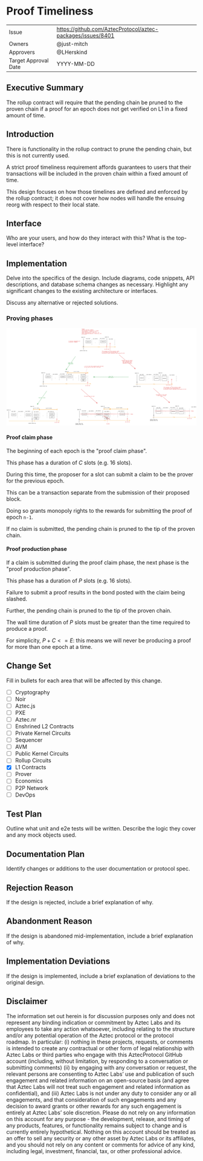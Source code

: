 # Proof Timeliness

|                      |                                                             |
| -------------------- | ----------------------------------------------------------- |
| Issue                | https://github.com/AztecProtocol/aztec-packages/issues/8401 |
| Owners               | @just-mitch                                                 |
| Approvers            | @LHerskind                                                  |
| Target Approval Date | YYYY-MM-DD                                                  |


## Executive Summary

The rollup contract will require that the pending chain be pruned to the proven chain if a proof for an epoch does not get verified on L1 in a fixed amount of time.

## Introduction

There is functionality in the rollup contract to prune the pending chain, but this is not currently used.

A strict proof timeliness requirement affords guarantees to users that their transactions will be included in the proven chain within a fixed amount of time.

This design focuses on how those timelines are defined and enforced by the rollup contract; it does not cover how nodes will handle the ensuing reorg with respect to their local state.

## Interface

Who are your users, and how do they interact with this? What is the top-level interface?

## Implementation

Delve into the specifics of the design. Include diagrams, code snippets, API descriptions, and database schema changes as necessary. Highlight any significant changes to the existing architecture or interfaces.

Discuss any alternative or rejected solutions.

### Proving phases

<!-- Editors: you can copy/paste the png from the repository into excalidraw to make edits. -->

![Proving Phases](./proving-phases.png)

#### Proof claim phase

The beginning of each epoch is the "proof claim phase".

This phase has a duration of $C$ slots (e.g. 16 slots).

During this time, the proposer for a slot can submit a claim to be the prover for the previous epoch.

This can be a transaction separate from the submission of their proposed block.

Doing so grants monopoly rights to the rewards for submitting the proof of epoch `n-1`.

If no claim is submitted, the pending chain is pruned to the tip of the proven chain.

#### Proof production phase

If a claim is submitted during the proof claim phase, the next phase is the "proof production phase".

This phase has a duration of $P$ slots (e.g. 16 slots).

Failure to submit a proof results in the bond posted with the claim being slashed.

Further, the pending chain is pruned to the tip of the proven chain.

The wall time duration of $P$ slots must be greater than the time required to produce a proof.

For simplicity, $P + C <= E$: this means we will never be producing a proof for more than one epoch at a time.

## Change Set

Fill in bullets for each area that will be affected by this change.

- [ ] Cryptography
- [ ] Noir
- [ ] Aztec.js
- [ ] PXE
- [ ] Aztec.nr
- [ ] Enshrined L2 Contracts
- [ ] Private Kernel Circuits
- [ ] Sequencer
- [ ] AVM
- [ ] Public Kernel Circuits
- [ ] Rollup Circuits
- [x] L1 Contracts
- [ ] Prover
- [ ] Economics
- [ ] P2P Network
- [ ] DevOps

## Test Plan

Outline what unit and e2e tests will be written. Describe the logic they cover and any mock objects used.

## Documentation Plan

Identify changes or additions to the user documentation or protocol spec.


## Rejection Reason

If the design is rejected, include a brief explanation of why.

## Abandonment Reason

If the design is abandoned mid-implementation, include a brief explanation of why.

## Implementation Deviations

If the design is implemented, include a brief explanation of deviations to the original design.

## Disclaimer

The information set out herein is for discussion purposes only and does not represent any binding indication or commitment by Aztec Labs and its employees to take any action whatsoever, including relating to the structure and/or any potential operation of the Aztec protocol or the protocol roadmap. In particular: (i) nothing in these projects, requests, or comments is intended to create any contractual or other form of legal relationship with Aztec Labs or third parties who engage with this AztecProtocol GitHub account (including, without limitation, by responding to a conversation or submitting comments) (ii) by engaging with any conversation or request, the relevant persons are consenting to Aztec Labs’ use and publication of such engagement and related information on an open-source basis (and agree that Aztec Labs will not treat such engagement and related information as confidential), and (iii) Aztec Labs is not under any duty to consider any or all engagements, and that consideration of such engagements and any decision to award grants or other rewards for any such engagement is entirely at Aztec Labs’ sole discretion. Please do not rely on any information on this account for any purpose - the development, release, and timing of any products, features, or functionality remains subject to change and is currently entirely hypothetical. Nothing on this account should be treated as an offer to sell any security or any other asset by Aztec Labs or its affiliates, and you should not rely on any content or comments for advice of any kind, including legal, investment, financial, tax, or other professional advice.
